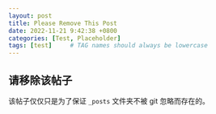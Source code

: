 ```yaml
---
layout: post
title: Please Remove This Post
date: 2022-11-21 9:42:38 +0800
categories: [Test, Placeholder]
tags: [test]     # TAG names should always be lowercase
---
```


## 请移除该帖子

该帖子仅仅只是为了保证 `_posts` 文件夹不被 git 忽略而存在的。

